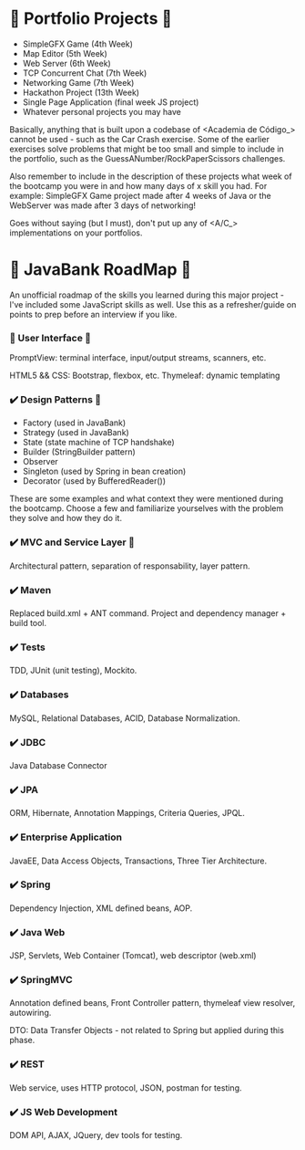 # 🚧 Portfolio Projects 🚧

+ SimpleGFX Game (4th Week)
+ Map Editor (5th Week)
+ Web Server (6th Week)
+ TCP Concurrent Chat (7th Week)
+ Networking Game (7th Week)
+ Hackathon Project (13th Week)
+ Single Page Application (final week JS project)
+ Whatever personal projects you may have

Basically, anything that is built upon a codebase of <Academia de Código_> cannot be used - such as the Car Crash exercise. Some of the earlier exercises solve problems that might be too small and simple to include in the portfolio, such as the GuessANumber/RockPaperScissors challenges.

Also remember to include in the description of these projects what week of the bootcamp you were in and how many days of x skill you had. For example: SimpleGFX Game project made after 4 weeks of Java or the WebServer was made after 3 days of networking!

Goes without saying (but I must), don't put up any of <A/C_> implementations on your portfolios.

# 🏦 JavaBank RoadMap 🏦

An unofficial roadmap of the skills you learned during this major project - I've included some JavaScript skills as well. Use this as a refresher/guide on points to prep before an interview if you like.

### 👀 User Interface 👀

PromptView: terminal interface, input/output streams, scanners, etc.

HTML5 && CSS: Bootstrap, flexbox, etc.
Thymeleaf: dynamic templating

### ✔️ Design Patterns 🧬

+ Factory (used in JavaBank)
+ Strategy (used in JavaBank)
+ State (state machine of TCP handshake)
+ Builder (StringBuilder pattern)
+ Observer 
+ Singleton (used by Spring in bean creation)
+ Decorator (used by BufferedReader())

These are some examples and what context they were mentioned during the bootcamp. Choose a few and familiarize yourselves with the problem they solve and how they do it.

### ✔️ MVC and Service Layer 🔄	

Architectural pattern, separation of responsability, layer pattern.

### ✔️ Maven

Replaced build.xml + ANT command. Project and dependency manager + build tool.

### ✔️ Tests

TDD, JUnit (unit testing), Mockito.

### ✔️ Databases

MySQL, Relational Databases, ACID, Database Normalization.

### ✔️ JDBC

Java Database Connector

### ✔️ JPA

ORM, Hibernate, Annotation Mappings, Criteria Queries, JPQL.

### ✔️ Enterprise Application

JavaEE, Data Access Objects, Transactions, Three Tier Architecture.

### ✔️ Spring

Dependency Injection, XML defined beans, AOP.

### ✔️ Java Web

JSP, Servlets, Web Container (Tomcat), web descriptor (web.xml)

### ✔️ SpringMVC

Annotation defined beans, Front Controller pattern, thymeleaf view resolver, autowiring.

DTO: Data Transfer Objects - not related to Spring but applied during this phase.

### ✔️ REST

Web service, uses HTTP protocol, JSON, postman for testing.

### ✔️ JS Web Development

DOM API, AJAX, JQuery, dev tools for testing.


